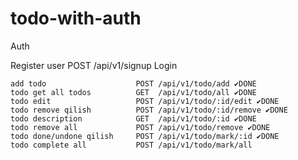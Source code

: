# todo-with-auth
Auth

 Register user                  POST /api/v1/signup
  Login                         

    add todo                    POST /api/v1/todo/add ✔DONE
    todo get all todos          GET  /api/v1/todo/all ✔DONE
    todo edit                   POST /api/v1/todo/:id/edit ✔DONE
    todo remove qilish          POST /api/v1/todo/:id/remove ✔DONE
    todo description            GET  /api/v1/todo/:id ✔DONE
    todo remove all             POST /api/v1/todo/remove ✔DONE
    todo done/undone qilish     POST /api/v1/todo/mark/:id ✔DONE
    todo complete all           POST /api/v1/todo/mark/all
